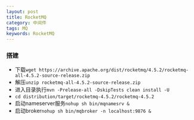 ```yaml
---
layout: post
title: RocketMQ
category: 中间件
tags: MQ
keywords: RocketMQ
---
```

### 搭建
* 下载`wget https://archive.apache.org/dist/rocketmq/4.5.2/rocketmq-all-4.5.2-source-release.zip`
* 解压`unzip rocketmq-all-4.5.2-source-release.zip`
* 进入目录执行`mvn -Prelease-all -DskipTests clean install -U`
* `cd distribution/target/rocketmq-4.5.2/rocketmq-4.5.2`
* 启动nameserver服务`nohup sh bin/mqnamesrv &`
* 启动broker`nohup sh bin/mqbroker -n localhost:9876 &`
